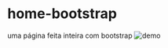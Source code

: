 # home-bootstrap
uma página feita inteira com bootstrap
![demo](https://github.com/GabrielMesquita00/home-bootstrap/assets/69008067/d71b35cc-6ce4-4a1c-9c13-13724810bbe3)
